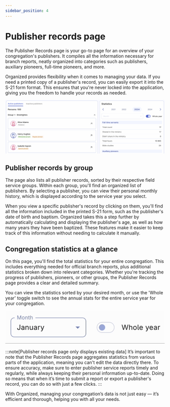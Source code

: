 ```yaml
---
sidebar_position: 4
---
```


# Publisher records page

The Publisher Records page is your go-to page for an overview of your congregation's publishers. It compiles all the information necessary for branch reports, neatly organized into categories such as publishers, auxiliary pioneers, full-time pioneers, and more. 

Organized provides flexibility when it comes to managing your data. If you need a printed copy of a publisher's record, you can easily export it into the S-21 form format. This ensures that you're never locked into the application, giving you the freedom to handle your records as needed.

![Publishers records page in Organized with all the statistics](./img/records-page-overview.png)

## Publisher records by group
The page also lists all publisher records, sorted by their respective field service groups. Within each group, you'll find an organized list of publishers. By selecting a publisher, you can view their personal monthly history, which is displayed according to the service year you select.

When you view a specific publisher's record by clicking on them, you'll find all the information included in the printed S-21 form, such as the publisher's date of birth and baptism. Organized takes this a step further by automatically calculating and displaying the publisher's age, as well as how many years they have been baptized. These features make it easier to keep track of this information without needing to calculate it manually.

## Congregation statistics at a glance

On this page, you'll find the total statistics for your entire congregation. This includes everything needed for official branch reports, plus additional statistics broken down into relevant categories. Whether you're tracking the progress of publishers, pioneers, or other groups, the Publisher Records page provides a clear and detailed summary.

You can view the statistics sorted by your desired month, or use the 'Whole year' toggle switch to see the annual stats for the entire service year for your congregation.

![Publishers statistics overiew on the Publishers records page in Organized app](./img/whole-year-switch.gif)

:::note[Publisher records page only displays existing data]
It’s important to note that the Publisher Records page aggregates statistics from various parts of the application, meaning you can't edit the data directly there. To ensure accuracy, make sure to enter publisher service reports timely and regularly, while always keeping their personal information up-to-date. Doing so means that when it’s time to submit a report or export a publisher's record, you can do so with just a few clicks.
:::

With Organized, managing your congregation’s data is not just easy — it’s efficient and thorough, helping you with all your needs.
